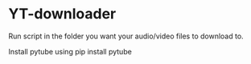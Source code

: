 # YT-downloader

Run script in the folder you want your audio/video files to download to.

Install pytube using pip install pytube
